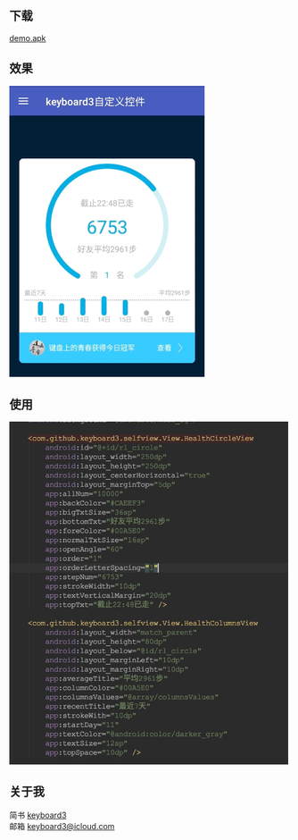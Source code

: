 ## 下载
[demo.apk](http://download.fir.im/v2/app/install/59b63f33548b7a28a000008b?download_token=36abfb0627d8ecd0ad3146c5aecf6f78&source=update)

## 效果
<img src="/images/qqHealth.gif" width="350">

## 使用
<img src="/images/code.png" width="500">

## 关于我

简书 [keyboard3](http://www.jianshu.com/users/62329de8c8a6/latest_articles)<br>
邮箱 keyboard3@icloud.com
